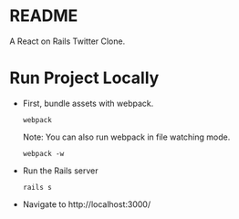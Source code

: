 # README
A React on Rails Twitter Clone.

# Run Project Locally
* First, bundle assets with webpack.

  `webpack`
  
  Note: You can also run webpack in file watching mode.

  `webpack -w`

* Run the Rails server

  `rails s`

* Navigate to http://localhost:3000/
